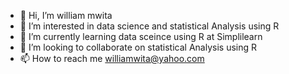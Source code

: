 - 👋 Hi, I’m william mwita
- 👀 I’m interested in data science and statistical Analysis using R
- 🌱 I’m currently learning data sceince using R at Simplilearn
- 💞️ I’m looking to collaborate on statistical Analysis using R
- 📫 How to reach me williamwita@yahoo.com

<!---
PHAMITTECHNOL/PHAMITTECHNOL is a ✨ special ✨ repository because its `README.md` (this file) appears on your GitHub profile.
You can click the Preview link to take a look at your changes.
--->
